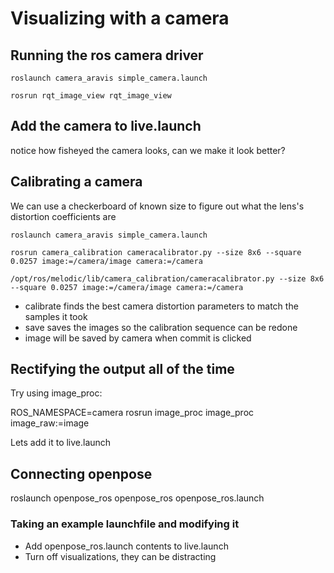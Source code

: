 # Visualizing with a camera
## Running the ros camera driver

    roslaunch camera_aravis simple_camera.launch

    rosrun rqt_image_view rqt_image_view

## Add the camera to live.launch

notice how fisheyed the camera looks, can we make it look better?

## Calibrating a camera
We can use a checkerboard of known size to figure out what the lens's distortion coefficients are 

    roslaunch camera_aravis simple_camera.launch

    rosrun camera_calibration cameracalibrator.py --size 8x6 --square 0.0257 image:=/camera/image camera:=/camera    

    /opt/ros/melodic/lib/camera_calibration/cameracalibrator.py --size 8x6 --square 0.0257 image:=/camera/image camera:=/camera

- calibrate finds the best camera distortion parameters to match the samples it took
- save saves the images so the calibration sequence can be redone
- image will be saved by camera when commit is clicked

## Rectifying the output all of the time

Try using image_proc:

   ROS_NAMESPACE=camera rosrun image_proc image_proc image_raw:=image

Lets add it to live.launch

## Connecting openpose

   roslaunch openpose_ros openpose_ros openpose_ros.launch

### Taking an example launchfile and modifying it
- Add openpose_ros.launch contents to live.launch
- Turn off visualizations, they can be distracting
